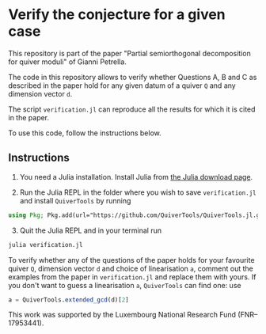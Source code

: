 # Verify the conjecture for a given case

This repository is part of the paper "Partial semiorthogonal decomposition
for quiver moduli" of Gianni Petrella.

The code in this repository allows to verify whether Questions A, B and C as described
in the paper hold for any given datum of a quiver `Q` and any dimension vector `d`.

The script `verification.jl` can reproduce all the results for which it is cited in the paper.

To use this code, follow the instructions below.


## Instructions

1. You need a Julia installation.
Install Julia from [the Julia download page](https://julialang.org).

2. Run the Julia REPL in the folder where you wish to save `verification.jl` and
install `QuiverTools` by running

```julia
using Pkg; Pkg.add(url="https://github.com/QuiverTools/QuiverTools.jl.git")
```

3. Quit the Julia REPL and in your terminal run

```sh
julia verification.jl
```

To verify whether any of the questions of the paper holds for your favourite quiver `Q`,
dimension vector `d` and choice of linearisation `a`,
comment out the examples from the paper in `verification.jl` and replace them with yours.
If you don't want to guess a linearisation `a`, `QuiverTools` can find one: use

```julia
a = QuiverTools.extended_gcd(d)[2]
```

This work was supported by the Luxembourg National Research Fund (FNR–17953441).
